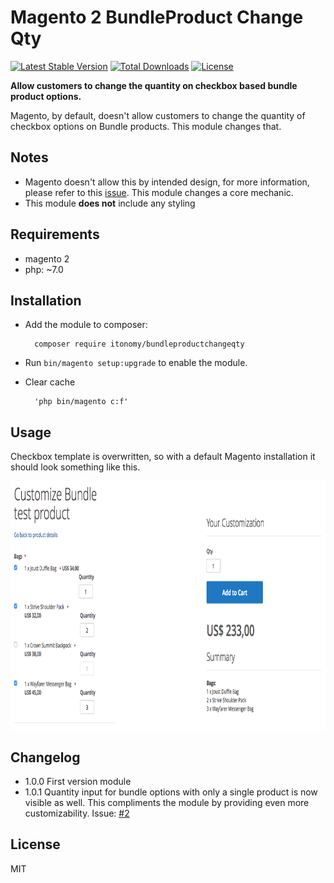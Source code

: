 # Magento 2 BundleProduct Change Qty

[![Latest Stable Version](https://poser.pugx.org/itonomy/bundleproductchangeqty/v/stable)](https://packagist.org/packages/itonomy/bundleproductchangeqty)
[![Total Downloads](https://poser.pugx.org/itonomy/bundleproductchangeqty/downloads)](https://packagist.org/packages/itonomy/bundleproductchangeqty)
[![License](https://poser.pugx.org/itonomy/bundleproductchangeqty/license)](https://packagist.org/packages/itonomy/bundleproductchangeqty)

**Allow customers to change the quantity on checkbox based bundle product options.**

Magento, by default, doesn't allow customers to change the quantity of checkbox options on Bundle products. This module changes that.

## Notes

- Magento doesn't allow this by intended design, for more information, please refer to this [issue](https://github.com/magento/magento2/issues/6873#issuecomment-286454358). This module changes a core mechanic.
- This module **does not** include any styling

## Requirements

- magento 2
- php: ~7.0

## Installation

- Add the module to composer:

        composer require itonomy/bundleproductchangeqty

- Run `bin/magento setup:upgrade` to enable the module.

- Clear cache
       
        'php bin/magento c:f'
        
## Usage

Checkbox template is overwritten, so with a default Magento installation it should look something like this.

<img align="center" src="./docs/checkbox-bundleproducts.png" height="400">

## Changelog

- 1.0.0 First version module
- 1.0.1 Quantity input for bundle options with only a single product is now visible as well. This compliments the module by providing even more customizability. Issue: [#2](https://github.com/Itonomy/magento2-bundle-products-change-qty/issues/2)

## License

MIT
